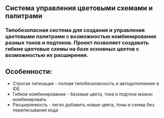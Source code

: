 ## Система управления цветовыми схемами и палитрами
### Типобезопасная система для создания и управления цветовыми палитрами с возможностью комбинирования разных тонов и подтонов. Проект позволяет создавать гибкие цветовые схемы на базе основных цветов с возможностью их расширения.
## Особенности: 

- Строгая типизация - полная типобезопасность и автодополнение в IDE
- Гибкое комбинирование - базовые цвета, тона и подтона можно комбинировать
- Расширяемость - легко добавить новые цвета, тоны и схемы без переписывания кода
